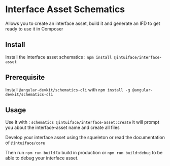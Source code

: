 # Interface Asset Schematics 
Allows you to create an interface asset, build it and generate an IFD to get ready to use it in Composer

## Install
Install the interface asset schematics : 
    `npm install @intuiface/interface-asset`
    
## Prerequisite
Install `@angular-devkit/schematics-cli` with `npm install -g @angular-devkit/schematics-cli`

## Usage
Use it with : `schematics @intuiface/interface-asset:create`
    it will prompt you about the interface-asset name and create all files

Develop your interface asset using the squeleton or read the documentation of `@intuiface/core`

Then run `npm run build` to build in production or `npm run build:debug` to be able to debug your interface asset.
